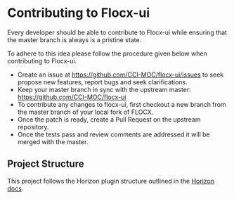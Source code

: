 # Contributing to Flocx-ui

Every developer should be able to contribute to Flocx-ui while ensuring that the master branch is always is a pristine state.

To adhere to this idea please follow the procedure given below when contributing to Flocx-ui.

* Create an issue at <https://github.com/CCI-MOC/flocx-ui/issues> to seek propose new features, report bugs and seek clarifications.
* Keep your master branch in sync with the upstream master: <https://github.com/CCI-MOC/flocx-ui>
* To contribute any changes to flocx-ui, first checkout a new branch from the master branch of your local fork of FLOCX.
* Once the patch is ready, create a Pull Request on the upstream repository.
* Once the tests pass and review comments are addressed it will be merged with the master.

## Project Structure

This project follows the Horizon plugin structure outlined in the [Horizon docs](https://docs.openstack.org/horizon/latest/contributor/tutorials/plugin.html#file-structure).
